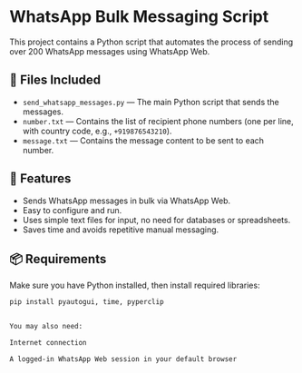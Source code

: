 # WhatsApp Bulk Messaging Script

This project contains a Python script that automates the process of sending over 200 WhatsApp messages using WhatsApp Web.

## 📁 Files Included

- `send_whatsapp_messages.py` — The main Python script that sends the messages.
- `number.txt` — Contains the list of recipient phone numbers (one per line, with country code, e.g., `+919876543210`).
- `message.txt` — Contains the message content to be sent to each number.

## 🚀 Features

- Sends WhatsApp messages in bulk via WhatsApp Web.
- Easy to configure and run.
- Uses simple text files for input, no need for databases or spreadsheets.
- Saves time and avoids repetitive manual messaging.

## 📦 Requirements

Make sure you have Python installed, then install required libraries:

```bash
pip install pyautogui, time, pyperclip


You may also need:

Internet connection

A logged-in WhatsApp Web session in your default browser